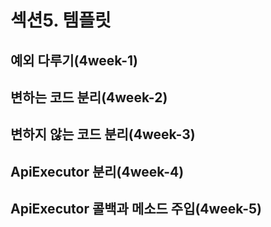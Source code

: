 # 섹션5. 템플릿
## 예외 다루기(4week-1)
## 변하는 코드 분리(4week-2)
## 변하지 않는 코드 분리(4week-3)
## ApiExecutor 분리(4week-4)
## ApiExecutor 콜백과 메소드 주입(4week-5)